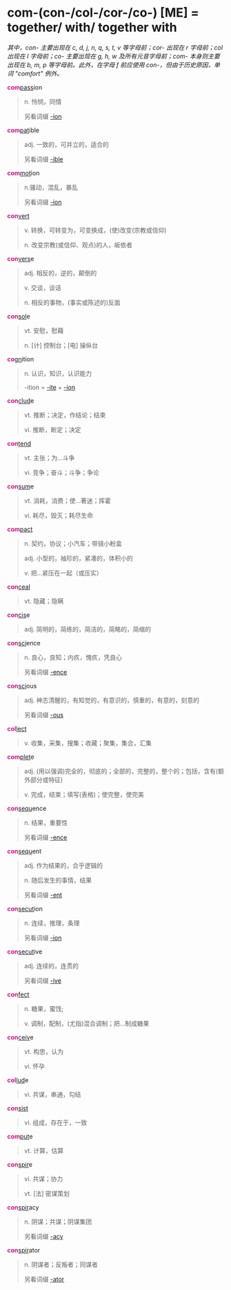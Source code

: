 # com-(con-/col-/cor-/co-) [ME] = together/ with/ together with

*其中，con- 主要出现在 c, d, j, n, q, s, t, v 等字母前；cor- 出现在 r 字母前；col 出现在 l 字母前；co- 主要出现在 g, h, w 及所有元音字母前；com- 本身则主要出现在 b, m, p 等字母前。此外，在字母 f 前应使用 con-，但由于历史原因，单词 "comfort" 例外。*

<b style="color: #C71585;">com</b>[pass](_pat_.2.md)ion
> n. 怜悯，同情
>
> 另看词缀 [-ion](-ion.md)

<b style="color: #C71585;">com</b>[pat](_pat_.2.md)ible
> adj. 一致的，可并立的，适合的
>
> 另看词缀 [-ible](-able.md)

<b style="color: #C71585;">com</b>[mot](_mov_.md)ion
> n.骚动，混乱，暴乱
>
> 另看词缀 [-ion](-ion.md)

<b style="color: #C71585;">con</b>[vert](_vert_.md)
> v. 转换，可转变为，可变换成，(使)改变(宗教或信仰)
>
> n. 改变宗教(或信仰、观点)的人，皈依者

<b style="color: #C71585;">con</b>[vers](_vert_.md)e
> adj. 相反的，逆的，颠倒的
>
> v. 交谈，谈话
>
> n. 相反的事物，(事实或陈述的)反面

<b style="color: #C71585;">con</b>[sol](_sol_.md)e
> vt. 安慰，慰藉
>
> n. [计] 控制台；[电] 操纵台

<b style="color: #C71585;">co</b>[gn](_gn_.md)ition
> n. 认识，知识，认识能力
>
> -ition = [-ite](-ite.md) + [-ion](-ion.md)

<b style="color: #C71585;">con</b>[clud](_clud_.md)e
> vt. 推断；决定，作结论；结束
>
> vi. 推断，断定；决定

<b style="color: #C71585;">con</b>[tend](_tend_.md)
> vt. 主张；为...斗争
>
> vi. 竞争；奋斗；斗争；争论

<b style="color: #C71585;">con</b>[sum](_sum_.1.md)e
> vt. 消耗，消费；使…著迷；挥霍
>
> vi. 耗尽，毁灭；耗尽生命

<b style="color: #C71585;">com</b>[pact](_pact_.md)
> n. 契约，协议；小汽车；带镜小粉盒
> 
> adj. 小型的，袖珍的，紧凑的，体积小的
>
> v. 把…紧压在一起（或压实）

<b style="color: #C71585;">con</b>[ceal](_cel_.md)
> vt. 隐藏；隐瞒

<b style="color: #C71585;">con</b>[cis](_cid_.md)e
> adj. 简明的，简练的，简洁的，简略的，简缩的

<b style="color: #C71585;">con</b>[sci](_sci_.md)ence
> n. 良心，良知；内疚，愧疚，凭良心
>
> 另看词缀 [-ence](-ence.md)

<b style="color: #C71585;">con</b>[sci](_sci_.md)ous
> adj. 神志清醒的，有知觉的，有意识的，慎重的，有意的，刻意的
>
> 另看词缀 [-ous](-ous.md)

<b style="color: #C71585;">col</b>[lect](_lect_.md)
> v. 收集，采集，搜集；收藏；聚集，集合，汇集

<b style="color: #C71585;">com</b>[plet](_ple_.md)e
> adj. (用以强调)完全的，彻底的；全部的，完整的，整个的；包括，含有(额外部分或特征)
>
> v. 完成，结束；填写(表格)；使完整，使完美

<b style="color: #C71585;">con</b>[sequ](_sequ_.md)ence
> n. 结果，重要性
>
> 另看词缀 [-ence](-ence.md)

<b style="color: #C71585;">con</b>[sequ](_sequ_.md)ent
> adj. 作为结果的，合乎逻辑的
>
> n. 随后发生的事情，结果
>
> 另看词缀 [-ent](-ent.md)

<b style="color: #C71585;">con</b>[secut](_sequ_.md)ion
> n. 连续，推理，条理
>
> 另看词缀 [-ion](-ion.md)

<b style="color: #C71585;">con</b>[secut](_sequ_.md)ive
> adj. 连续的，连贯的
>
> 另看词缀 [-ive](-ive.md)

<b style="color: #C71585;">con</b>[fect](_fic_.md)
> n. 糖果，蜜饯;
>
> v. 调制，配制，(尤指)混合调制；把…制成糖果

<b style="color: #C71585;">con</b>[ceiv](_cap_.md)e
> vt. 构思，认为
>
> vi. 怀孕

<b style="color: #C71585;">col</b>[lud](_lud_.md)e
> vi. 共谋，串通，勾结

<b style="color: #C71585;">con</b>[sist](_st_.md)
> vi. 组成，存在于，一致

<b style="color: #C71585;">com</b>[put](_put_.md)e
> vt. 计算，估算

<b style="color: #C71585;">con</b>[spir](_spir_.md)e
> vi. 共谋；协力
>
> vt. [法] 密谋策划

<b style="color: #C71585;">con</b>[spir](_spir_.md)acy
> n. 阴谋；共谋；阴谋集团
>
> 另看词缀 [-acy](-acy.md)

<b style="color: #C71585;">con</b>[spir](_spir_.md)ator
> n. 阴谋者；反叛者；同谋者
>
> 另看词缀 [-ator](-or.md)